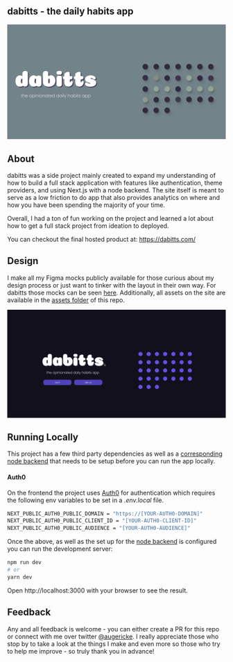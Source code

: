 ## dabitts - the daily habits app

<img src="./public/assets/dabitts-banner.jpg" width="700">

## About

dabitts was a side project mainly created to expand my understanding of how to build a full stack application with features like authentication, theme providers, and using Next.js with a node backend. The site itself is meant to serve as a low friction to do app that also provides analytics on where and how you have been spending the majority of your time.

Overall, I had a ton of fun working on the project and learned a lot about how to get a full stack project from ideation to deployed.

You can checkout the final hosted product at: https://dabitts.com/

## Design

I make all my Figma mocks publicly available for those curious about my design process or just want to tinker with the layout in their own way. For dabitts those mocks can be seen [here](https://www.figma.com/file/LoKNyIlURUBre5Bati0ZD8/Dabit?node-id=0%3A1). Additionally, all assets on the site are available in the [assets folder](./public/assets/) of this repo.

<img src="./public/assets/demo.gif">

## Running Locally

This project has a few third party dependencies as well as a [corresponding node backend](https://github.com/Augericke/dabitt-backend) that needs to be setup before you can run the app locally.

#### Auth0

On the frontend the project uses [Auth0](https://auth0.com/) for authentication which requires the following env variables to be set in a <i>.env.local</i> file.

```bash
NEXT_PUBLIC_AUTH0_PUBLIC_DOMAIN = "https://[YOUR-AUTH0-DOMAIN]"
NEXT_PUBLIC_AUTH0_PUBLIC_CLIENT_ID = "[YOUR-AUTH0-CLIENT-ID]"
NEXT_PUBLIC_AUTH0_PUBLIC_AUDIENCE = "[YOUR-AUTH0-AUDIENCE]"
```

Once the above, as well as the set up for the [node backend](https://github.com/Augericke/dabitt-backend) is configured you can run the development server:

```bash
npm run dev
# or
yarn dev
```

Open http://localhost:3000 with your browser to see the result.

## Feedback

Any and all feedback is welcome - you can either create a PR for this repo or connect with me over twitter [@augericke](https://twitter.com/augericke). I really appreciate those who stop by to take a look at the things I make and even more so those who try to help me improve - so truly thank you in advance!
